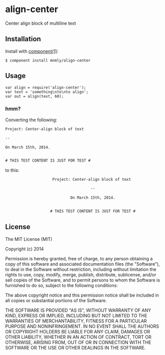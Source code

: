 
# align-center

  Center align block of multiline text

## Installation

  Install with [component(1)](http://component.io):

    $ component install mnmly/align-center

## Usage

```
var align = require('align-center');
var text = 'something\nto\nto align';
var out = align(text, 60);
```

### hmm?

Converting the following:

```txt
Project: Center-align block of text

--

On March 15th, 2014.


# THIS TEST CONTENT IS JUST FOR TEST #
```

to this:

```txt
                     Project: Center-align block of text

                                      --

                             On March 15th, 2014.


                    # THIS TEST CONTENT IS JUST FOR TEST #

```


## License

  The MIT License (MIT)

  Copyright (c) 2014 <copyright holders>

  Permission is hereby granted, free of charge, to any person obtaining a copy
  of this software and associated documentation files (the "Software"), to deal
  in the Software without restriction, including without limitation the rights
  to use, copy, modify, merge, publish, distribute, sublicense, and/or sell
  copies of the Software, and to permit persons to whom the Software is
  furnished to do so, subject to the following conditions:

  The above copyright notice and this permission notice shall be included in
  all copies or substantial portions of the Software.

  THE SOFTWARE IS PROVIDED "AS IS", WITHOUT WARRANTY OF ANY KIND, EXPRESS OR
  IMPLIED, INCLUDING BUT NOT LIMITED TO THE WARRANTIES OF MERCHANTABILITY,
  FITNESS FOR A PARTICULAR PURPOSE AND NONINFRINGEMENT. IN NO EVENT SHALL THE
  AUTHORS OR COPYRIGHT HOLDERS BE LIABLE FOR ANY CLAIM, DAMAGES OR OTHER
  LIABILITY, WHETHER IN AN ACTION OF CONTRACT, TORT OR OTHERWISE, ARISING FROM,
  OUT OF OR IN CONNECTION WITH THE SOFTWARE OR THE USE OR OTHER DEALINGS IN
  THE SOFTWARE.
